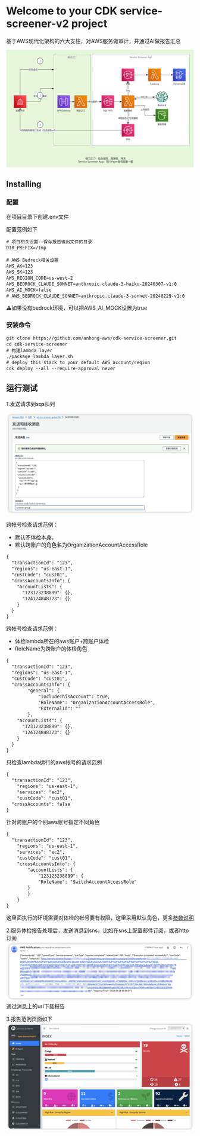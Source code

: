 # Welcome to your CDK service-screener-v2 project

基于AWS现代化架构的六大支柱，对AWS服务做审计，并通过AI做报告汇总

![Local Image](./doc/service-screener-v4.png)

## Installing
### 配置

在项目目录下创建.env文件

配置范例如下
```
# 项目相关设置--保存报告输出文件的目录
DIR_PREFIX=/tmp

# AWS Bedrock相关设置
AWS_AK=123
AWS_SK=123
AWS_REGION_CODE=us-west-2
AWS_BEDROCK_CLAUDE_SONNET=anthropic.claude-3-haiku-20240307-v1:0
AWS_AI_MOCK=false
# AWS_BEDROCK_CLAUDE_SONNET=anthropic.claude-3-sonnet-20240229-v1:0
```
⚠️如果没有bedrock环境，可以把AWS_AI_MOCK设置为true
### 安装命令
```
git clone https://github.com/anhong-aws/cdk-service-screener.git
cd cdk-service-screener
# 构建lambda layer
./package_lambda_layer.sh
# deploy this stack to your default AWS account/region
cdk deploy --all --require-approval never
```
## 运行测试
1.发送请求到sqs队列

![sqs](./doc/sqs.png)

跨帐号检查请求范例：
- 默认不体检本身，
- 默认跨账户的角色名为OrganizationAccountAccessRole
```
{
  "transactionId": "123",
  "regions": "us-east-1",
  "custCode": "cust01",
  "crossAccountsInfo": {
    "accountLists": {
      "123123238899": {},
      "124124848323": {}
    }
  }
}
```

跨帐号检查请求范例：
- 体检lambda所在的aws账户+跨账户体检
- RoleName为跨账户的体检角色
```
{
  "transactionId": "123",
  "regions": "us-east-1",
  "custCode": "cust01",
  "crossAccountsInfo": {
		"general": {
			"IncludeThisAccount": true,
			"RoleName": "OrganizationAccountAccessRole",
			"ExternalId": ""
		},
    "accountLists": {
      "123123238899": {},
      "124124848323": {}
    }
  }
}
```

只检查lambda运行的aws帐号的请求范例
```
{
  "transactionId": "123",
	"regions": "us-east-1",
	"services": "ec2",
	"custCode": "cust01",
  "crossAccounts": false
}
```
针对跨账户的个别aws帐号指定不同角色
```
{
  "transactionId": "123",
	"regions": "us-east-1",
	"services": "ec2",
	"custCode": "cust01",
	"crossAccountsInfo": {
		"accountLists": {
			"123123238899": {
  			"RoleName": "SwitchAccountAccessRole"
  		}
		}
	}
}
```
这里面执行的环境需要对体检的帐号要有权限，这里采用默认角色，更多[参数说明](param.md)

2.服务体检报告处理后，发送消息到sns，比如在sns上配置邮件订阅，或者http订阅
![response](doc/response_message.png)
通过消息上的url下载报告

3.报告范例页面如下
![alt text](doc/report.png)